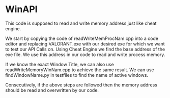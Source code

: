 # WinAPI

This code is supposed to read and write memory address just like cheat engine.

We start by copying the code of readWriteMemProcNam.cpp into a code editor and replacing VALORANT.exe with our desired exe for which we want to test our API Calls on. 
Using Cheat Engine we find the base address of the exe file. We use this address in our code to read and write process memory. 

If we know the exact Window Title, we can also use readWriteMemoryWinNam.cpp to achieve the same result. We can use findWindowName.py in testfiles to find the name of active windows.

Consecutively, if the above steps are followed then the memory address should be read and overwritten by our code.
